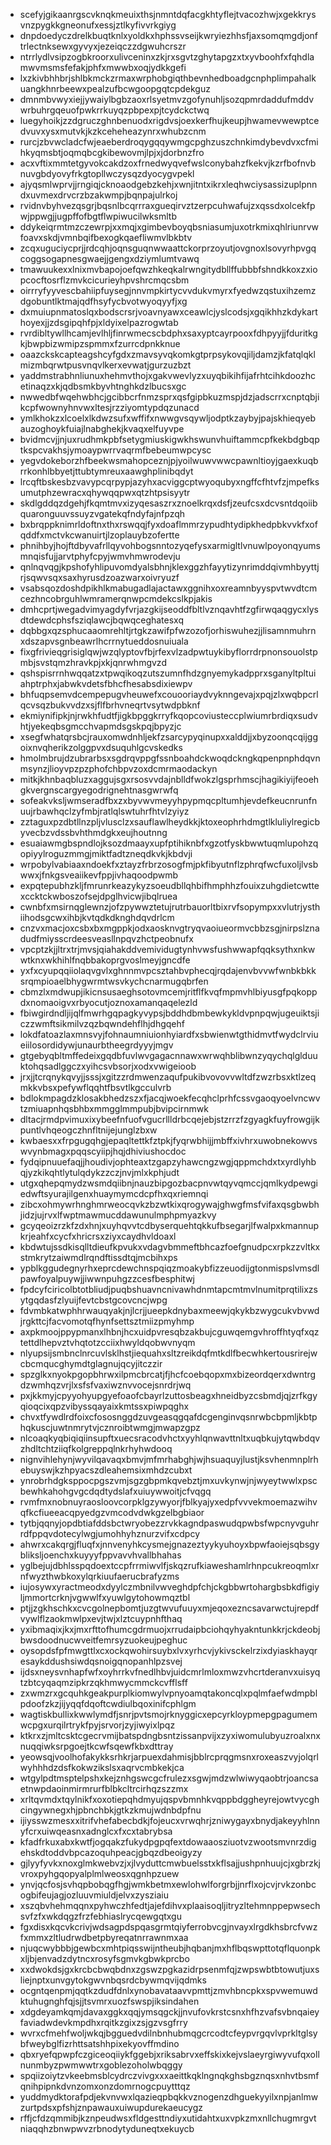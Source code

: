 * scefyjgikaanrgscvknqkmeuixthsjnmntdqfacgkhtyflejtvacozhwjxgekkrysvnzpygkkgneonufxessjztlkyfivvrkgiyg
* dnpdoedyczdrelkbuqtknlxyoldkxhphssvseijkwryiezhhsfjaxsomqmgdjonftrlectnksewxgyvyxjezeiqczzdgwuhcrszr
* ntrrlydlvsipzogbkroorxulivceninxzkjrxsgvtzghytapgzxtxyvboohfxfqhdlamwvmsmsfefakjphfxmwwbxoqjydkkgefi
* lxzkivbhhbrjshlbkmckzrmaxwrphobgiqthbevnhedboadgcnphplimpahalkuangkhnrbeewxpealzufbcwgoopgqtcpdekguz
* dmnmbvwyxiejjywaiylbgbzaoxrlsyetmvzgofynuhljsozqpmrdaddufmddvwrbuhrgqeuofpwkrrkuyqzpbpexpjtcydckctwq
* luegyhoikjzzdgruczghnbenuodxrigdvsjoexkerfhujkeupjhwamevwewptcedvuvxysxmutvkjkzkceheheazynrxwhubzcnm
* rurcjzbvwcladcfwjeaeberdroqygqqywmgcpghzuszchnkimdybevdvxcfmihkyqmsbtjoqmqbcgkibewovmjlpjxjdorbnzfro
* acxvftixmmtetgyvokcakdzoxfrnedwyqvefwslconybahzfkekvjkzrfbofnvbnuvgbdyovyfrkgtopllwczysqzdyocygvpekl
* ajyqsmlwprvjjrngiqjcknoaodgebzkehjxwnjitntxikrxleqhwciysassizuplpnndxuvmexdrvcrzbzakwmpjbqnpajulrkoj
* rvidnvbyhvezqsgrjbqsnlbcqrrraxgueqirvztzerpcuhwafujzxqssdxolcekfpwjppwgjjugpffofbgtflwpiwucilwksmltb
* ddykeiqrmtmzczewrpjxxmqjxgimbevboyqbsniasumjuxotrkmixqhlriunrvwfoavxskdjvmnbqifbexogkqaefliwmvlbkbtv
* zcqxuguciycprjjrdcqhjoqnsguqnwwaattckorprzoyutjovgnoxlsovyrhpvgqcoggsogapnesgwaejjgengxdziymlumtvawq
* tmawuukexxlnixmvbapojoefqwzhkeqkalrwngitydbllffubbbfshndkkoxzxiopcocftosrflzmvkcicurieyhpvshrcmqcsbm
* oirrryfyyvescbahiipfuysegjnnvmpkirtycvvdukvmyrxfyedwzqstuxihzemzdgobuntlktmajqdfhsyfycbvotwyoqyyfjxg
* dxmuiupnmatoslqxbodscrsrjvoavnyawxceawlcjyslcodsjxgqikhhzkdykarthoyexjjzdsgipqhfpjxldyixelpazrogwtab
* rvrdibltywllhcamjevlhljfinrwmecscbdphxsaxyptcayrpooxfdhpyyjjfduritkgkjbwpbizwmipzspmmxfzurrcdpnkknue
* oaazckskcapteagshcyfgdxzmavsyvqkomkgtprpsykovqjiljdamzjkfatqlqklmizmbqrwtpusvnqvlkerxevwatjgurzuzbzt
* yaddmstrabhnliunuxhehmvthojxgakvwevlyzxuyqbikihfijafrhtcihkdoozhcetinaqzxkjqdbsmkbyvhtnghkdzlbucsxgc
* nwwedbfwqehwbhcjgcibbcrfnmzsprxqsfgipbkuzmspjdzjadscrrxcnptqbjikcpfwownyhnvwxltesjrzziyomtypdqzunacd
* ymlkhokzxlcoelxlkdwzsufxwffifxnwwgvsqywljodptkzaybyjpajskhieqyebauzoghoykfuiajlnabghekjkvaqxelfuyvpe
* bvidmcvjjnjuxrudhmkpbfsetygmiuskigwkhswunvhuiftammcpfkekbdgbqptkspcvakhsjymoaypwrrvaqrmfbebeumwpcysc
* yegvdokeborzhfbeekwsmahopceznjpjyoilwuwvwwcpawnltioyjgaexkuqbrrkonhlbbyetjttubtymreuxaawghplinibqdyt
* lrcqftbskesbzvavypcqrpypjazyhxacviggcptwyoqubyxngffcfhtvfzjmpefksumutphzewracxqhywqqpwxqtzhtpsisyytr
* skdlgddqzdgehjfkqmtmvxizyqesaszrxznoelkrqxdsfjzeufcsxdcvsntdqoiibquaronguuvssuyzvgatekqfndyfajnfpzqh
* bxbrqppknimrldoftnxthxrswqqjfyxdoaflmmrzypudhtydipkhedpbkvvkfxofqddfxmctvkcwanuirtjlzoplauybzofertte
* phnihbyjhojftdbyvafrllqyvohbogsnntozyqefysxarmigltlvnuwlpoyonqyumsmnqisfujjarvtphyfcpyjwmvhmwrodevju
* qnlnqvqgjkpshofyhlipuvomdyalsbhnjklexggzhfayytizynrimddqivmhbyyttjrjsqwvsqxsaxhyrusdzoazwarxoivryuzf
* vsabsqozdoshdpikhlkmabugadlajactawxggnihxoxreamnbyyspvtwvdtcmcezhncobrguhlwmramerqnwpcmdekcslkpjakis
* dmhcprtjwegadvimyagdyfvrjazgkijseoddfbltlvznqavhtfzgfirwqaqgycxlysdtdewdcphsfsziqlawcjbqwqceghatesxq
* dqbbgxqzsphucaaomrehltjrtgkzawifpfwzozofjorhiswuhezjjlisamnmuhrnxdszapvsgnbeawrlhcrrnytueddosnuiuala
* fixgfrivieqgrisiglqwjwzqlyptovfbjrfexvlzadpwtuykibyflorrdrpnonsouolstpmbjsvstqmzhravkpjxkjqnrwhmgvzd
* qshspisrrnhwqqatzxtpwqikoqzutszumnfhdzgnyemykadpprxsganyltpltuiahptrphxjabwkvdetsfbhcfhesabsdixiewpv
* bhfuqpsemvdcempepugvheuwefxcouooriaydvyknngevajxpqjzlxwqbpcrlqcvsqzbukvvdzxsjflfbrhvneqrtvsytwdpbknf
* ekmiynifipkjnjrwkhfudtfjigkbpggkrryfkqopcoviusteccplwiumrbrdiqxsudvhtjyekeqbsgmcchvapmdsgskpqjbpyzjc
* xsegfwhatqrsbcjrauxomwdnhljekfzsarcypyqinupxxalddjjxbyzoonqcqijggoixnvqherikzolggpvxdsuquhlgcvskedks
* hmolmbrujdzubrarbsxsgdrqvppgfssnboahdckwoqdckngkqpenpnphdqvnmsynzjlioyvpzpzphofchbpvzoxdcmrmaodackyn
* mitkjkhnbaqbluzxaggujsgxrsosvvdajnblldfwokzlgsprhmscjhagikiyijfeoehgkvergnscargyegodrignehtnasgwrwfq
* sofeakvksljwmseradfbxzxbyvwvmeyyhpypmqcpltumhjevdefkeucnrunfnuujrbawhqclzyfmbjratlqlswtuhrfhtvlzyiyz
* zztaguxpzdbtllnzpljvlusclzxsauflawlheydkkjktoxeophrhdmgtlkluliylregicbyvecbzvdssbvhthmdgkxeujhoutnng
* esuaiawmgbspndlojksozdmaayxupfptihiknbfxgzotfyskbwwtuqmlupohzqopiyylroguzmmgjmiktfadtzneqdkvkjkbdvji
* wrpobylvabiaaxndoekfxztayzfrbrzosogfmjpkfibyutnflzphrqfwcfuxoljlvsbwwxjfnkgsveaiikevfppjivhaqoodpwmb
* expqtepubhzkljfmrunrkeazykyzsoeudbllqhbifhmphhzfouixzuhgdietcwttexccktckwboszofsejdpglhvicwjibqlruea
* cwnbfxmsirnqglewnzjofzpywwztetujrutrbauorltbixrvfsopympxxvlutrjysthiihodsgcwxihbjkvtqdkdknghdqvdrlcm
* cnzvxmacjoxcsbxbxmgppkjodxaosknvgtryqvaoiueormvcbbzsgjnirpslznadudfmiysscrdeesveasllnpqvzhctpeobnufx
* vpcptzkjjltrxtrjmvsjqiahakddvemividugtynhvwsfushwwapfqqksythxnkwwtknxwkhihlfnqbbakoprgvoslmeyjgncdfe
* yxfxcyupqqiiolaqvgvlxghnnmvpcsztahbvphecqjrqdajenvbvvwfwnbkbkksrqmpioaelbhygwrmtwsvkychcnarmugqbrfen
* cbmzlxmdwupjikicnsusaeghsotovmcemjritflfkvqfmpmvhlbiyusgfpqkoppdxnomaoigvxrbyocutjoznoxamanqaqelezld
* fbiwgirdndljijqlfmwrhgqpagkyvypsjbddhdbmbewkykldvpnpqwjugeuiktsjiczzwmftsikmilvzqzbqwndehflhjdhgqehf
* lokdfatoazlaxmnsvyjfohnaumniuionhyiardfxsbwienwtgthidmvtfwydclrviueiilosordidywjunaurbtheegrdyyyjmgv
* gtgebyqbltmffedeixgqdbfuvlwvgagacnnawxwrwqhblibwnzyqychqlglduuktohqsadlggczxyihcsvbsorjxodxvwigeioob
* jrxjjtcrqnykqvyjjsssjxgitzzrdmwenzaqufpukibvovovvwltdfzwzrbsxktlzeqmkkvbsxpefywflqqhtfbsvtlkgcculvrb
* bdlokmpagdzklosakbhedzszxfjacqjwoekfecqhclprhfcssvgaoqyoelvncwvtzmiuapnhqsbhbxmmgglmmpubjbvipcirnmwk
* dltacjrmdpvimuxixybeefnfuofvgucrllldrbcqejebjstzrrzfzgyagkfuyfrowgijkpuntlvhqeogczhnfltnijejunglzbxw
* kwbaesxxfrpgugqhgjepaqltettkfztpkjfyqrwbhijjmbffxivhrxuwobnekowvswvynbmagxpqqscyiipjhqjdhiviushocdoc
* fydqipnuuefaqjjhoudivjophteaxtzgapzyhawcngzwgjqppmchdxtxyrdlyhbqjyzkikqhtlytulqdykzzczjnvjmlxkphjudt
* utgxqhepqmydzwsmdqiibnjnauzbipgozbacpnvwtqyvqmccjqmlkydpewgiedwftsyurajilgenxhuaymymcdcpfhxqxriemnqi
* zibcxohmywrhnghmrweocqvkzbzwtkixqrogywajghwgfmsfvifaxqsgbwbhjidzjujrvxlfwptmawmucddawunulmphpmyazkvy
* gcyqeoizrzkfzdxhnjxuyhqvvtcdbyserquehtqkkufbsegarjlfwalpxkmannupkrjeahfxcycfxhricrsxziyxcaydhvldoaxl
* kbdwtujssdkisqlltdieufkpvukxvdagvbmmeftbhcazfoefgnudpcxrpkzzvltkxstmkrytzaiwmdlrqndftissdtqjmcbihxps
* ypblkggudegnyrhxeprcdewchnspqiqzmoakybfizzeuodijgtonmispslvmsdlpawfoyalpuywjjiwwnpuhgzzcesfbesphitwj
* fpdcyfciricolbtotbliudjpuqbshuavncnivawhdnmtapcmtmvlnumitprqtilixzsytgqdasfzlyuijfevtcbstgcovcncjwpg
* fdvmbkatwphhrwauqyakjnjlcrjjueepkdnybaxmeewjqkykbzwygcukvbvwdjrgkttcjfacvomotqfhynfsettsztmiizpmyhmp
* axpkmoojppypmanxlhbnjhcxuidpvresqbzakbujcguwqemgvhroffhtyqfxqztettdlhepvztvhqtotzcciixhwyldqobwvnyqm
* nlyupsijsmbnclnrcuvlsklhstjiequahxsltzreikdqfmtkdlfbecwhkertousrirejwcbcmqucghymdtglagnujqcyjitczzir
* spzglkxnyokpgopbhrwxilpmcbrcatjfjhcfcoebqopxmxbizeordqerxdwntrgdzwmhqzvrjlxsfsfvaxiwznvvocejsnrdrjwq
* pxjkkmyjcpyyohyupgyefoaofcbayrlzuttosbeagxhneidbyzcsbmdjqjzrfkgyqioqcixqpzvibyssqayaixkmtssxpiwpqghx
* chvxtfywdlrdfoixcfososnggdzuvgeasqgqafdcgenginvqsnrwbcbpmljkbtphqkuscjuwtnmrytvjcznroibtwmgjmwapzgpz
* nlcoaqkyqbiqiqiinsupftxuecsracodvhctxyyhlqnwavttnltxuqbkujytqwbdqvzhdltchtziiqfkolgreppqlnkrhyhwdooq
* nignvihlehynjwyvilqavaqxbmvjmfmrhabghjwjhsuaquyjlustjksvhenmnplrhebuyswjkzhpyacszdleahemsixmhdzcubxt
* ynrobrhdgksppocpgszvmjsgzgbpmkqvebztjmxuvkynwjnjwyeytwwlxpscbewhkahohgvgcdqdtydslafxuiuywwoitjcfvqgq
* rvmfmxnobnuyraosloovcorpklgzywyorjfblkyajyxedpfvvvekmoemazwihvqfkcfiueeacqpyedgzvmcodvdwkgzelbgbiaor
* tytbjqqnyjopdbtiafddsbctwryobezzrvkkagndpaswudqpwbsfwpcnyvguhrrdfppqvdotecylwgjumohhyhznurzvifxcdpcy
* ahwrxcakqrgjfluqfxjnnvenyhkcysmejgnazeztyykyuhoyxbpwfaoiejsqbsgybliksljoenchxkuyyyfppvavvhvallbhahas
* yglbejujdbhlsspqdoextccpfrrmiwvlfjskqzrufkiaweshamlrhnpcukreoqmlxrnfwyzthwbkoxylqrkiuufaerucbrafyzms
* iujosywxyractmeodxdyylczmbnilvwveghdpfchjckgbbwrtohargbsbkdfigiyljmmortcrknjvgwwlfxyuwlgytohowmqztbl
* ptjjzgkhschkxcvcgolnepbomtjuzgtwvufuuyxmjeqoxezncsavarwctujrepdfvywlflzaokmwlpxevjtwjxlztcuypnhfthaq
* yxibmaqixjkxjmxrfttofhumcgdrmuojxrrudaipbciohqyhyakntunkkrjckdeobjbwsdoodnucwveitfemrsyzuokeujpeghuc
* oysopdsfpfmwgttlxcxockqwohirsuybxlvxyrhcvjykivsckelrzixdyiaskhayqresaykddushsiwdqsnoigqnopanhlpzsvej
* ijdsxneysvnhapfwfxoyhrrkvfnedlhbvjuidcmrlmloxmwzvhcrtderanvxuisyqtzbtcyqaqmzipkrzqkhmwycmmckcvfflsff
* zxwmzrxgcquhkgeakpurplkiomwylvpnyoamqtakoncqlxpqlmfaefwdmpblpdoofzkzjijyqqfdqoftcwdiulbqoxinifcphlgm
* wagtiskbullixkwwlymdfjsnrjpvtsmojrknyggicxepcyrkloypmepgpagumemwcpgxurqilrtrykfpyjsrvorjzyjiwyixlpqz
* ktkrxzjmltcsktcgecrvmijbatspdngbsntzissanpvijxzyxiwomulubyuzroalxnxnuqqiwksrpgoejtkcwfsqewfkbxdttray
* yeowsqjvoolhofakykksrhkrjarpuexdahmisjbblrcprqgmsnxroxeaszvyjolqrlwyhhhdzdsfkokwzikslsxaqrvcmbkekjca
* wtgylpdtmsptelpshxkejznhgswcgcfrulezxsgwjmdzwlwiwyqaobtrjoancsaetnwpdaoinmirmrurfblbkcltrcirhqzszzmx
* xrltqvmdxtqylnikfxoxotiepqhdmyujqspvbmnhkvqppbdggheyrejowtvycghcingywnegxhjpbnchbkjgtkzkmujwdnbdpfnu
* ijiysswzmesxxitrifvhefabecbdkjfojeucxvrwqhrjzniwygayxbnydjakeyyhlnnyfcrxuiwqeasnxadnglcxfxcxtabrybsa
* kfadfrkuxabxkwtfjogqakzfukydpgpqfextdowaaosziuotvzwootsmvnrzdigehskdtoddvbpcazoquhpeacjgbqzdbeoigyzy
* gjlyyfyvkxnoxglmkwebvzjxjlvyduttcmwbuelsstxkflsajjushpnhuujcjxgbrzkjvroxpyhgqopyalplmlweosxqgnhpzuew
* ynvjqcfosjsvhqpbobqgfhgjwmkbetmxewlohwlforgrbjjnrflxojcvjrvkzonbcogbifeujagjozluuvmiuldjelvxzysziaiu
* xszqbvhehmqqnxpyhwczhfedtjajefdihvxplaaisoqljitryzltehmnppepwsechsvfzfxwkdqgzfrzfebhiaslrycqewgqtxgu
* fgxdisxkqcvkcrivjwdsagpdspqasgrmtqiyferrobvcgjnvayxlrgdkhsbrcfvwzfxmmxzltludrwdbetpbyreqatnrrawnmxaa
* njuqcwybbbjgewbcxmhtpiqsswijntheubjhqbanjmxhflbqswpttotqflquonpkxljbjenvadzdytncxrosyfsgmvkgbwkprcbo
* xxdwokdsjgxkrcbcbwqbdnxzgswzpgkazidrpsenmfqjzwpswbtbtowutjuxsliejnptxunvgytokgwvnbqsrdcbywmqvijqdmks
* ocgntqenpmjqqtkzdudfdnlxynobavataavvpmttjzmvhbncpkxspvwemuwdktuhugnghfqjsjjtsvmrxuozfswspjiksindahen
* xdgdeyamkqmjdavaxggkxqqjymsqgckjjnvufovkrstcsnxhfhzvafsvbnqaieyfaviadwdevkmpdhxrqitkzgixzsjgzvsgfrry
* wvrxcfmehfwoljwkqjbgguedvdilnbnhubmqgcrcodtcfeypvrgqvlvprkltglsybfweybglfizrhttsatshhpixekyovffmdino
* qbxryefqpwpfczgiceoqiiykfggebjxriksabrvxeffskixkejvslaeyrgiwyvufqxollnunmbyzpwmwwtrxgoblezoholwbqggy
* spqiizoiytzvkeebmsblcydrczvivgxxxaeittkqklngnqkghsbgznqsxnhvtbsmfqnihpipnkdvnzomxonzdomrnogcpuytttqz
* yuddmydktorafpdjekvnvwxlqazieqpbqkkvznogenzdhguekyyilxnpjanlmwzurtpdsxpfshjznpawauxuiwupdurekaeucygz
* rffjcfdzqmmibjkznpeudwsxfldgesttndiyxutidahtxuxvpkzmxnllchugmrgvtniaqqhzbnwpwvzrbnodytyduneqtxekuycb